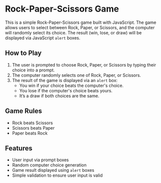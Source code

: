 # Rock-Paper-Scissors Game

This is a simple Rock-Paper-Scissors game built with JavaScript. The game allows users to select between Rock, Paper, or Scissors, and the computer will randomly select its choice. The result (win, lose, or draw) will be displayed via JavaScript `alert` boxes.

## How to Play

1. The user is prompted to choose Rock, Paper, or Scissors by typing their choice into a prompt.
2. The computer randomly selects one of Rock, Paper, or Scissors.
3. The result of the game is displayed via an `alert` box:
   - You win if your choice beats the computer's choice.
   - You lose if the computer's choice beats yours.
   - It’s a draw if both choices are the same.

## Game Rules

- Rock beats Scissors
- Scissors beats Paper
- Paper beats Rock

## Features

- User input via prompt boxes
- Random computer choice generation
- Game result displayed using `alert` boxes
- Simple validation to ensure user input is valid
